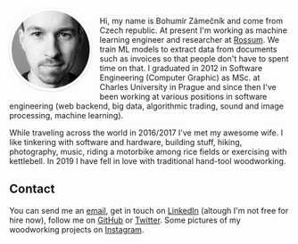 <!--
.. title: About
-->

<img src="/images/homepage/bza.jpg" style="max-width: 10em; border-radius: 10em; margin: 0 1em 0.5em 0; border: #fff 0.3em solid; box-shadow: rgba(0,0,0,0.15) 0 1px 4px;" align="left">

Hi, my name is Bohumír Zámečník and come from Czech republic. At present I'm working as machine learning engineer and researcher at [Rossum](https://rossum.ai/). We train ML models to extract data from documents such as invoices so that people don't have to spent time on that. I graduated in 2012 in Software Engineering (Computer Graphic) as MSc. at Charles University in Prague and since then I've been working at various positions in software engineering (web backend, big data, algorithmic trading, sound and image processing, machine learning).

While traveling across the world in 2016/2017 I've met my awesome wife. I like tinkering with software and hardware, building stuff, hiking, photography, music, riding a motorbike among rice fields or exercising with kettlebell. In 2019 I have fell in love with traditional hand-tool woodworking.

## Contact

You can send me an [email](mailto:bohumir.zamecnik@gmail.com), get in touch on [LinkedIn](https://linkedin.com/in/bohumirzamecnik/) (altough I'm not free for hire now), follow me on [GitHub](https://github.com/bzamecnik/) or [Twitter](https://twitter.com/bzamecnik/). Some pictures of my woodworking projects on [Instagram](https://www.instagram.com/bzamecnik/).
